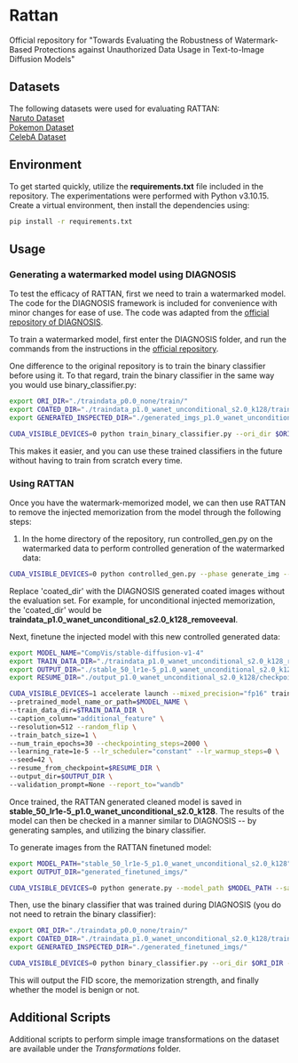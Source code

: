# Rattan

Official repository for "Towards Evaluating the Robustness of Watermark-Based Protections against Unauthorized Data Usage in Text-to-Image Diffusion Models"

## Datasets 
The following datasets were used for evaluating RATTAN:       
[Naruto Dataset](https://huggingface.co/datasets/lambdalabs/naruto-blip-captions)\
[Pokemon Dataset](https://huggingface.co/datasets/reach-vb/pokemon-blip-captions)\
[CelebA Dataset](https://huggingface.co/datasets/irodkin/celeba_with_llava_captions)

## Environment
To get started quickly, utilize the __requirements.txt__ file included in the repository. The experimentations were performed with Python v3.10.15. 
Create a virtual environment, then install the dependencies using:
```sh
pip install -r requirements.txt
```

## Usage 

### Generating a watermarked model using DIAGNOSIS
To test the efficacy of RATTAN, first we need to train a watermarked model. The code for the DIAGNOSIS framework is included for convenience with minor changes for ease of use. The code was adapted from the [official repository of DIAGNOSIS](https://github.com/ZhentingWang/DIAGNOSIS).

To train a watermarked model, first enter the DIAGNOSIS folder, and run the commands from the instructions in the [official repository](https://github.com/ZhentingWang/DIAGNOSIS).

One difference to the original repository is to train the binary classifier before using it.
To that regard, train the binary classifier in the same way you would use binary_classifier.py:
```sh
export ORI_DIR="./traindata_p0.0_none/train/"
export COATED_DIR="./traindata_p1.0_wanet_unconditional_s2.0_k128/train/"
export GENERATED_INSPECTED_DIR="./generated_imgs_p1.0_wanet_unconditional_s2.0_k128/"

CUDA_VISIBLE_DEVICES=0 python train_binary_classifier.py --ori_dir $ORI_DIR --coated_dir $COATED_DIR --generated_inspected_dir $GENERATED_INSPECTED_DIR
```

This makes it easier, and you can use these trained classifiers in the future without having to train from scratch every time.

### Using RATTAN
Once you have the watermark-memorized model, we can then use RATTAN to remove the injected memorization from the model through the following steps:

1. In the home directory of the repository, run controlled_gen.py on the watermarked data to perform controlled generation of the watermarked data:
```sh
CUDA_VISIBLE_DEVICES=0 python controlled_gen.py --phase generate_img --data_dir <coated_dir/train> --save_path <coated_dir/train_10> --num_samples 10 --model_path CompVis/stable-diffusion-v1-4
```

Replace 'coated_dir' with the DIAGNOSIS generated coated images without the evaluation set. For example, for unconditional injected memorization, the 'coated_dir' would be __traindata_p1.0_wanet_unconditional_s2.0_k128_removeeval__.

Next, finetune the injected model with this new controlled generated data:

``` sh
export MODEL_NAME="CompVis/stable-diffusion-v1-4"
export TRAIN_DATA_DIR="./traindata_p1.0_wanet_unconditional_s2.0_k128_removeeval/train_50/"
export OUTPUT_DIR="./stable_50_lr1e-5_p1.0_wanet_unconditional_s2.0_k128"
export RESUME_DIR="./output_p1.0_wanet_unconditional_s2.0_k128/checkpoint-75000"

CUDA_VISIBLE_DEVICES=1 accelerate launch --mixed_precision="fp16" train_text_to_image_lora.py \
--pretrained_model_name_or_path=$MODEL_NAME \
--train_data_dir=$TRAIN_DATA_DIR \
--caption_column="additional_feature" \
--resolution=512 --random_flip \
--train_batch_size=1 \
--num_train_epochs=30 --checkpointing_steps=2000 \
--learning_rate=1e-5 --lr_scheduler="constant" --lr_warmup_steps=0 \
--seed=42 \
--resume_from_checkpoint=$RESUME_DIR \
--output_dir=$OUTPUT_DIR \
--validation_prompt=None --report_to="wandb"
```

Once trained, the RATTAN generated cleaned model is saved in __stable_50_lr1e-5_p1.0_wanet_unconditional_s2.0_k128__. The results of the model can then be checked in a manner similar to DIAGNOSIS -- by generating samples, and utilizing the binary classifier.

To generate images from the RATTAN finetuned model:
```sh
export MODEL_PATH="stable_50_lr1e-5_p1.0_wanet_unconditional_s2.0_k128"
export OUTPUT_DIR="generated_finetuned_imgs/"

CUDA_VISIBLE_DEVICES=0 python generate.py --model_path $MODEL_PATH --save_path $OUTPUT_DIR
```

Then, use the binary classifier that was trained during DIAGNOSIS (you do not need to retrain the binary classifier):

```sh
export ORI_DIR="./traindata_p0.0_none/train/"
export COATED_DIR="./traindata_p1.0_wanet_unconditional_s2.0_k128/train/"
export GENERATED_INSPECTED_DIR="./generated_finetuned_imgs/"

CUDA_VISIBLE_DEVICES=0 python binary_classifier.py --ori_dir $ORI_DIR --coated_dir $COATED_DIR --generated_inspected_dir $GENERATED_INSPECTED_DIR
```

This will output the FID score, the memorization strength, and finally whether the model is benign or not. 

## Additional Scripts
Additional scripts to perform simple image transformations on the dataset are available under the _Transformations_ folder.